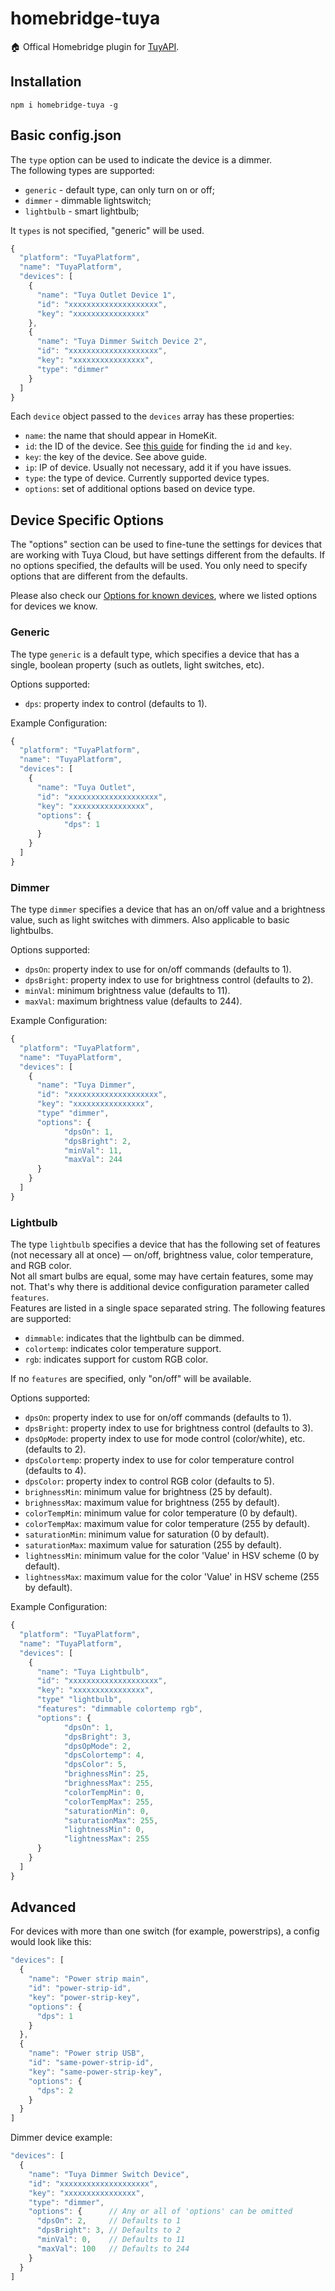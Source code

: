 # homebridge-tuya

🏠 Offical Homebridge plugin for [TuyAPI](https://github.com/codetheweb/tuyapi).

## Installation

```
npm i homebridge-tuya -g
```

## Basic config.json

The `type` option can be used to indicate the device is a dimmer.   
The following types are supported:

- `generic` - default type, can only turn on or off;
- `dimmer`  - dimmable lightswitch;
- `lightbulb` - smart lightbulb;

It `types` is not specified, "generic" will be used.


```javascript
{
  "platform": "TuyaPlatform",
  "name": "TuyaPlatform",
  "devices": [
    {
      "name": "Tuya Outlet Device 1",
      "id": "xxxxxxxxxxxxxxxxxxxx",
      "key": "xxxxxxxxxxxxxxxx"
    },
    {
      "name": "Tuya Dimmer Switch Device 2",
      "id": "xxxxxxxxxxxxxxxxxxxx",
      "key": "xxxxxxxxxxxxxxxx",
      "type": "dimmer"
    }
  ]
}
```

Each `device` object passed to the `devices` array has these properties:

- `name`: the name that should appear in HomeKit.
- `id`: the ID of the device. See [this guide](https://github.com/codetheweb/tuyapi/blob/master/docs/SETUP.md) for finding the `id` and `key`.
- `key`: the key of the device. See above guide.
- `ip`: IP of device. Usually not necessary, add it if you have issues.
- `type`: the type of device. Currently supported device types.
- `options`: set of additional options based on device type.

## Device Specific Options

The "options" section can be used to fine-tune the settings for devices that are working with Tuya Cloud, but have settings different from the defaults. If no options specified, the defaults will be used. You only need to specify options that are different from the defaults.

Please also check our [Options for known devices](https://github.com/codetheweb/tuyapi/wiki/Device-Details), where we listed options for devices we know.

### Generic

The type `generic` is a default type, which specifies a device that has a single, boolean property (such as outlets, light switches, etc).

Options supported:

- `dps`: property index to control (defaults to 1).

Example Configuration:

```javascript
{
  "platform": "TuyaPlatform",
  "name": "TuyaPlatform",
  "devices": [
    {
      "name": "Tuya Outlet",
      "id": "xxxxxxxxxxxxxxxxxxxx",
      "key": "xxxxxxxxxxxxxxxx",
      "options": {
      		"dps": 1
      }
    }
  ]
}
```

### Dimmer

The type `dimmer` specifies a device that has an on/off value and a brightness value, such as light switches with dimmers. Also applicable to basic lightbulbs.

Options supported:

- `dpsOn`: property index to use for on/off commands (defaults to 1).
- `dpsBright`: property index to use for brightness control (defaults to 2).
- `minVal`: minimum brightness value (defaults to 11).
- `maxVal`: maximum brightness value (defaults to 244).

Example Configuration:

```javascript
{
  "platform": "TuyaPlatform",
  "name": "TuyaPlatform",
  "devices": [
    {
      "name": "Tuya Dimmer",
      "id": "xxxxxxxxxxxxxxxxxxxx",
      "key": "xxxxxxxxxxxxxxxx",
      "type" "dimmer",
      "options": {
      		"dpsOn": 1,
      		"dpsBright": 2,
      		"minVal": 11,
      		"maxVal": 244
      }
    }
  ]
}
```


### Lightbulb

The type `lightbulb` specifies a device that has the following set of features (not necessary all at once) — on/off, brightness value, color temperature, and RGB color.   
Not all smart bulbs are equal, some may have certain features, some may not. That's why there is additional device configuration parameter called `features`.   
Features are listed in a single space separated string. The following features are supported:

- `dimmable`: indicates that the lightbulb can be dimmed.
- `colortemp`: indicates color temperature support.
- `rgb`: indicates support for custom RGB color.

If no `features` are specified, only "on/off" will be available.

Options supported:

- `dpsOn`: property index to use for on/off commands (defaults to 1).
- `dpsBright`: property index to use for brightness control (defaults to 3).
- `dpsOpMode`: property index to use for mode control (color/white), etc. (defaults to 2).
- `dpsColortemp`: property index to use for color temperature control (defaults to 4).
- `dpsColor`: property index to control RGB color (defaults to 5).
- `brighnessMin`: minimum value for brightness (25 by default).
- `brighnessMax`: maximum value for brightness (255 by default).
- `colorTempMin`: minimum value for color temperature (0 by default).
- `colorTempMax`: maximum value for color temperature (255 by default).
- `saturationMin`: minimum value for saturation (0 by default).
- `saturationMax`: maximum value for saturation (255 by default).
- `lightnessMin`: minimum value for the color 'Value' in HSV scheme (0 by default).
- `lightnessMax`: maximum value for the color 'Value' in HSV scheme (255 by default).

Example Configuration:

```javascript
{
  "platform": "TuyaPlatform",
  "name": "TuyaPlatform",
  "devices": [
    {
      "name": "Tuya Lightbulb",
      "id": "xxxxxxxxxxxxxxxxxxxx",
      "key": "xxxxxxxxxxxxxxxx",
      "type" "lightbulb",
      "features": "dimmable colortemp rgb",
      "options": {
			"dpsOn": 1,
			"dpsBright": 3,
			"dpsOpMode": 2,
			"dpsColortemp": 4,
			"dpsColor": 5,
			"brighnessMin": 25,
			"brighnessMax": 255,
			"colorTempMin": 0,
			"colorTempMax": 255,
			"saturationMin": 0,
			"saturationMax": 255,
			"lightnessMin": 0,
			"lightnessMax": 255			
      }
    }
  ]
}
```


## Advanced

For devices with more than one switch (for example, powerstrips), a config would look like this:

```javascript
"devices": [
  {
    "name": "Power strip main",
    "id": "power-strip-id",
    "key": "power-strip-key",
    "options": {      
      "dps": 1
    }
  },
  {
    "name": "Power strip USB",
    "id": "same-power-strip-id",
    "key": "same-power-strip-key",
    "options": {      
      "dps": 2
    }
  }
]
```

Dimmer device example:

```javascript
"devices": [
  {
    "name": "Tuya Dimmer Switch Device",
    "id": "xxxxxxxxxxxxxxxxxxxx",
    "key": "xxxxxxxxxxxxxxxx",
    "type": "dimmer",
    "options": {      // Any or all of 'options' can be omitted
      "dpsOn": 2,     // Defaults to 1
      "dpsBright": 3, // Defaults to 2
      "minVal": 0,    // Defaults to 11
      "maxVal": 100   // Defaults to 244
    }
  }
]
```

